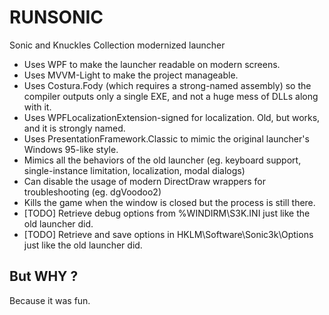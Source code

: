 # RUNSONIC
Sonic and Knuckles Collection modernized launcher

* Uses WPF to make the launcher readable on modern screens.
* Uses MVVM-Light to make the project manageable.
* Uses Costura.Fody (which requires a strong-named assembly) so the compiler outputs only a single EXE, and not a huge mess of DLLs along with it.
* Uses WPFLocalizationExtension-signed for localization. Old, but works, and it is strongly named.
* Uses PresentationFramework.Classic to mimic the original launcher's Windows 95-like style.
* Mimics all the behaviors of the old launcher (eg. keyboard support, single-instance limitation, localization, modal dialogs)
* Can disable the usage of modern DirectDraw wrappers for troubleshooting (eg. dgVoodoo2)
* Kills the game when the window is closed but the process is still there.
* [TODO] Retrieve debug options from %WINDIRM\S3K.INI just like the old launcher did.
* [TODO] Retrieve and save options in HKLM\Software\Sonic3k\Options just like the old launcher did.

But WHY ?
----------
Because it was fun.
